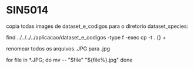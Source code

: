 # SIN5014

copia todas images de dataset_e_codigos para o diretorio dataset_species:

find ../../../../aplicacao/dataset_e_codigos -type f -exec cp -t . {} +

renomear todos os arquivos .JPG para .jpg

for file in \*.JPG; do
mv -- "$file" "${file%}.jpg"
done
